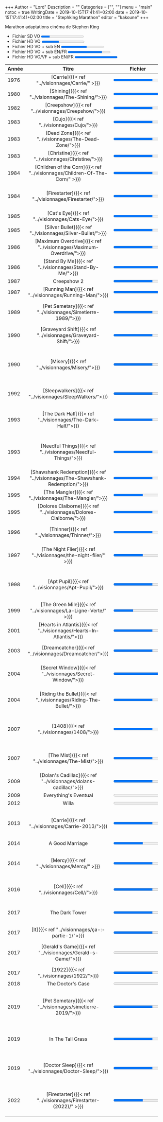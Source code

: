 +++
Author = "Lord"
Description = ""
Categories = ["", ""]
menu = "main"
notoc = true
WritingDate = 2019-10-15T17:41:41+02:00
date = 2019-10-15T17:41:41+02:00
title = "Stephking Marathon"
editor = "kakoune"
+++

Marathon adaptations cinéma de Stephen King

  - Fichier SD VO <progress value="1" max="5">Fichier SD VO<</progress>
  - Fichier HD VO <progress value="2" max="5">Fichier HD VO<</progress>
  - Fichier HD VO + sub EN <progress value="3" max="5">Fichier HD VO+Sub EN</progress>
  - Fichier HD VO + sub EN/FR <progress value="4" max="5">Fichier HD VO+Sub EN+Sub FR</progress>
  - Fichier HD VO/VF + sub EN/FR <progress value="5" max="5">Fichier HD VO+VF+Sub EN+Sub FR</progress>


| Année |          Titre       |                 Fichier                | Avis                                                  |
|-------|:--------------------:|----------------------------------------|------                                                 |
|  1976 | [Carrie]({{< ref "../visionnages/Carrie/" >}})               |<progress value="4" max="5">/<progress> | mouai                                                 |
|  1980 | [Shining]({{< ref "../visionnages/The-Shining/">}})              |<progress value="5" max="5">/<progress> | film culte                                            |
|  1982 | [Creepshow]({{< ref "../visionnages/Creepshow/">}})            |<progress value="4" max="5">/<progress> | mouai mouai mouai                                     |
|  1983 | [Cujo]({{< ref "../visionnages/Cujo/">}})                 |<progress value="4" max="5">/<progress> | pas mal du tout                                       |
|  1983 | [Dead Zone]({{< ref "../visionnages/The-Dead-Zone/">}})            |<progress value="4" max="5">/<progress> | vraiment cool                                         |
|  1983 | [Christine]({{< ref "../visionnages/Christine/">}})            |<progress value="4" max="5">/<progress> | super                                                 |
|  1984 | [Children of the Corn]({{< ref "../visionnages/Children-Of-The-Corn/" >}}) |<progress value="4" max="5">/<progress> | intriguant mais plutôt moyen                          |
|  1984 | [Firestarter]({{< ref "../visionnages/Firestarter/">}})          |<progress value="4" max="5">/<progress> | un peu trop basique mais pas pourri : dispensable     |
|  1985 | [Cat's Eye]({{< ref "../visionnages/Cats-Eye/">}})            |<progress value="4" max="5">/<progress> | étonnament bon                                        |
|  1985 | [Silver Bullet]({{< ref "../visionnages/Silver-Bullet/">}})        |<progress value="4" max="5">/<progress> | moyen                                                 |
|  1986 | [Maximum Overdrive]({{< ref "../visionnages/Maximum-Overdrive/">}})    |<progress value="4" max="5">/<progress> | nanard                                                |
|  1986 | [Stand By Me]({{< ref "../visionnages/Stand-By-Me/">}})          |<progress value="5" max="5">/<progress> | vraiment très cool                                    |
|  1987 | Creepshow 2                                        |<progress value="4" max="5">/<progress> |                                                       |
|  1987 | [Running Man]({{< ref "../visionnages/Running-Man/">}})          |<progress value="5" max="5">/<progress> | sympas                                                |
|  1989 | [Pet Semetary]({{< ref "../visionnages/Simetierre-1989/">}})         |<progress value="4" max="5">/<progress> | sympas et fidèle mais pourrait être mieux             |
|  1990 | [Graveyard Shift]({{< ref "../visionnages/Graveyard-Shift/">}})      |<progress value="4" max="5">/<progress> | chiant                                                |
|  1990 | [Misery]({{< ref "../visionnages/Misery/">}})               |<progress value="4" max="5">/<progress> | Les apparences sont trompeuses, il est excellent.     |
|  1992 | [Sleepwalkers]({{< ref "../visionnages/SleepWalkers/">}})         |<progress value="4" max="5">/<progress> | Vraiment bof. Cheapos. trop typé 90'                  |
|  1993 | [The Dark Half]({{< ref "../visionnages/The-Dark-Half/">}})        |<progress value="4" max="5">/<progress> | Se laisse regarder mais sans saveur. Très Sk-ien      |
|  1993 | [Needful Things]({{< ref "../visionnages/Needful-Things/">}})       |<progress value="4" max="5">/<progress> | Super histoire, réal moyenne mais supportable         |
|  1994 | [Shawshank Redemption]({{< ref "../visionnages/The-Shawshank-Redemption/">}}) |<progress value="4" max="5">/<progress> | film culte, parmis les meilleurs                      |
|  1995 | [The Mangler]({{< ref "../visionnages/The-Mangler/">}})          |<progress value="3" max="5">/<progress> | Mais quel nanard !                                    |
|  1995 | [Dolores Claiborne]({{< ref "../visionnages/Dolores-Claiborne/">}})    |<progress value="4" max="5">/<progress> | Peu connu ce film le mériterait                       |
|  1996 | [Thinner]({{< ref "../visionnages/Thinner/">}})              |<progress value="4" max="5">/<progress> | Pourrait être pas mal mais maladroit                  |
|  1997 | [The Night Flier]({{< ref "../visionnages/the-night-flier/" >}})                                    |<progress value="3" max="5">/<progress> | Il aurait pu s'en sortir ce film, il aurait pu.                                                      |
|  1998 | [Apt Pupil]({{< ref "../visionnages/Apt-Pupil/">}})            |<progress value="4" max="5">/<progress> | Malgré un casting pas pourri, j'y crois pas du tout   |
|  1999 | [The Green Mile]({{< ref "../visionnages/La-Ligne-Verte/" >}})       |<progress value="2" max="5">/<progress> | Wow, un chef d'œuvre.                                 |
|  2001 | [Hearts in Atlantis]({{< ref "../visionnages/Hearts-In-Atlantis/">}})   |<progress value="4" max="5">/<progress> | Sympas mais assez peu original                        |
|  2003 | [Dreamcatcher]({{< ref "../visionnages/Dreamcatcher/">}})         |<progress value="4" max="5">/<progress> | Ptain on est vraiment pas loin du nanr.               |
|  2004 | [Secret Window]({{< ref "../visionnages/Secret-Window/">}})        |<progress value="5" max="5">/<progress> | Sympatique grâce à son histoire et ses acteurs        |
|  2004 | [Riding the Bullet]({{< ref "../visionnages/Riding-The-Bullet/">}})    |<progress value="4" max="5">/<progress> | Mouai, c'est chiant et molasson et mauvais            |
|  2007 | [1408]({{< ref "../visionnages/1408/">}})                 |<progress value="4" max="5">/<progress> | Très sympa avec un bon cast et un surnaturel prenant  |
|  2007 | [The Mist]({{< ref "../visionnages/The-Mist/">}})             |<progress value="4" max="5">/<progress> | Sympas mais particulier niveau mise en scène          |
|  2009 | [Dolan's Cadillac]({{< ref "../visionnages/dolans-cadillac/">}})     |<progress value="4" max="5">/<progress> | Beurk, c'est chiant et long et peu inspiré            |
|  2009 | Everything's Eventual |<progress value="0" max="5">/<progress> |                                                       |
|  2012 | Willa                |<progress value="0" max="5">/<progress> |                                                       |
|  2013 | [Carrie]({{< ref "../visionnages/Carrie-2013/">}})               |<progress value="4" max="5">/<progress> | Je le préfère à l'original mais c'est pas non plus top |
|  2014 | A Good Marriage      |<progress value="3" max="5">/<progress> |                                                       |
|  2014 | [Mercy]({{< ref "../visionnages/Mercy/" >}})                |<progress value="4" max="5">/<progress> | Moyen en tout point. Ce film n'a pas vraiment d'intéret                                                      |
|  2016 | [Cell]({{< ref "../visionnages/Cell//">}})                 |<progress value="4" max="5">/<progress> | Nul malgré un cast prometteur                         |
|  2017 | The Dark Tower       |<progress value="4" max="5">/<progress> | Me suis endormi parceque … c'était … meh              |
|  2017 | [It]({{< ref "../visionnages/ça-:-partie-1/">}})                   |<progress value="4" max="5">/<progress> |                                                       |
|  2017 | [Gerald's Game]({{< ref "../visionnages/Gerald-s-Game/">}})        |<progress value="0" max="5">/<progress> | Vraiment excellent sur une base simple                |
|  2017 | [1922]({{< ref "../visionnages/1922/">}})                 |<progress value="4" max="5">/<progress> |                                                       |
|  2018 | The Doctor's Case    |<progress value="0" max="5">/<progress> |                                                       |
|  2019 | [Pet Semetary]({{< ref "../visionnages/simetierre-2019/">}})         |<progress value="4" max="5">/<progress> | Très décevant. Au final pas meilleur que son prédécesseur                                            |
|  2019 | In The Tall Grass    |<progress value="4" max="5">/<progress> | Ça passe, ça reste un film d'horreur basique          |
|  2019 | [Doctor Sleep]({{< ref "../visionnages/Doctor-Sleep/">}})         |<progress value="4" max="5">/<progress> | Pas aussi bien que le premier mais dégueu non plus    |
|  2022 | [Firestarter]({{< ref "../visionnages/Firestarter-(2022)/" >}})	|<progress value="3" max="5">/<progress> | Meilleur que l'original de 84 mais quand même pas ouf |
